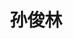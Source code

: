 ---
layout: member
title: 孙俊林
graduate-from: 中国农业大学
position: 硕士研究生
research: 响应型核酸功能材料制备，免疫治疗
email: sunjunlin at whu.edu.cn
image: /images/members/孙俊林.jpg
alumni: false
---
